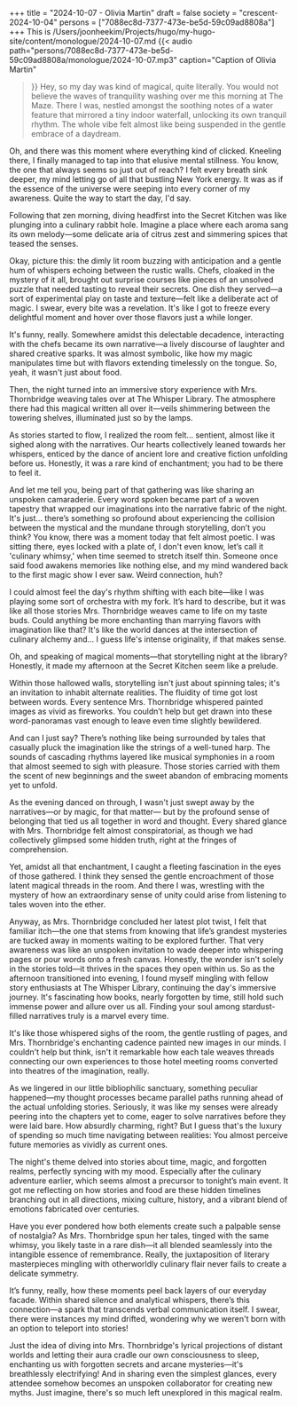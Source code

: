 +++
title = "2024-10-07 - Olivia Martin"
draft = false
society = "crescent-2024-10-04"
persons = ["7088ec8d-7377-473e-be5d-59c09ad8808a"]
+++
This is /Users/joonheekim/Projects/hugo/my-hugo-site/content/monologue/2024-10-07.md
{{< audio
    path="persons/7088ec8d-7377-473e-be5d-59c09ad8808a/monologue/2024-10-07.mp3" 
    caption="Caption of Olivia Martin"
>}}
Hey, so my day was kind of magical, quite literally.
You would not believe the waves of tranquility washing over me this morning at The Maze. There I was, nestled amongst the soothing notes of a water feature that mirrored a tiny indoor waterfall, unlocking its own tranquil rhythm. The whole vibe felt almost like being suspended in the gentle embrace of a daydream.

Oh, and there was this moment where everything kind of clicked. Kneeling there, I finally managed to tap into that elusive mental stillness. You know, the one that always seems so just out of reach? I felt every breath sink deeper, my mind letting go of all that bustling New York energy. It was as if the essence of the universe were seeping into every corner of my awareness. Quite the way to start the day, I'd say.

Following that zen morning, diving headfirst into the Secret Kitchen was like plunging into a culinary rabbit hole. Imagine a place where each aroma sang its own melody—some delicate aria of citrus zest and simmering spices that teased the senses.

Okay, picture this: the dimly lit room buzzing with anticipation and a gentle hum of whispers echoing between the rustic walls. Chefs, cloaked in the mystery of it all, brought out surprise courses like pieces of an unsolved puzzle that needed tasting to reveal their secrets. One dish they served—a sort of experimental play on taste and texture—felt like a deliberate act of magic. I swear, every bite was a revelation. It's like I got to freeze every delightful moment and hover over those flavors just a while longer.

It's funny, really. Somewhere amidst this delectable decadence, interacting with the chefs became its own narrative—a lively discourse of laughter and shared creative sparks. It was almost symbolic, like how my magic manipulates time but with flavors extending timelessly on the tongue. So, yeah, it wasn't just about food.

Then, the night turned into an immersive story experience with Mrs. Thornbridge weaving tales over at The Whisper Library. The atmosphere there had this magical written all over it—veils shimmering between the towering shelves, illuminated just so by the lamps.

As stories started to flow, I realized the room felt... sentient, almost like it sighed along with the narratives. Our hearts collectively leaned towards her whispers, enticed by the dance of ancient lore and creative fiction unfolding before us. Honestly, it was a rare kind of enchantment; you had to be there to feel it.

And let me tell you, being part of that gathering was like sharing an unspoken camaraderie. Every word spoken became part of a woven tapestry that wrapped our imaginations into the narrative fabric of the night. It's just... there’s something so profound about experiencing the collision between the mystical and the mundane through storytelling, don’t you think?
You know, there was a moment today that felt almost poetic. I was sitting there, eyes locked with a plate of, I don't even know, let’s call it 'culinary whimsy,' when time seemed to stretch itself thin. Someone once said food awakens memories like nothing else, and my mind wandered back to the first magic show I ever saw. Weird connection, huh?

I could almost feel the day's rhythm shifting with each bite—like I was playing some sort of orchestra with my fork. It’s hard to describe, but it was like all those stories Mrs. Thornbridge weaves came to life on my taste buds. Could anything be more enchanting than marrying flavors with imagination like that? It's like the world dances at the intersection of culinary alchemy and... I guess life's intense originality, if that makes sense.

Oh, and speaking of magical moments—that storytelling night at the library? Honestly, it made my afternoon at the Secret Kitchen seem like a prelude.

Within those hallowed walls, storytelling isn't just about spinning tales; it's an invitation to inhabit alternate realities. The fluidity of time got lost between words. Every sentence Mrs. Thornbridge whispered painted images as vivid as fireworks. You couldn’t help but get drawn into these word-panoramas vast enough to leave even time slightly bewildered. 

And can I just say? There’s nothing like being surrounded by tales that casually pluck the imagination like the strings of a well-tuned harp. The sounds of cascading rhythms layered like musical symphonies in a room that almost seemed to sigh with pleasure. Those stories carried with them the scent of new beginnings and the sweet abandon of embracing moments yet to unfold.

As the evening danced on through, I wasn't just swept away by the narratives—or by magic, for that matter— but by the profound sense of belonging that tied us all together in word and thought. Every shared glance with Mrs. Thornbridge felt almost conspiratorial, as though we had collectively glimpsed some hidden truth, right at the fringes of comprehension.

Yet, amidst all that enchantment, I caught a fleeting fascination in the eyes of those gathered. I think they sensed the gentle encroachment of those latent magical threads in the room. And there I was, wrestling with the mystery of how an extraordinary sense of unity could arise from listening to tales woven into the ether.

Anyway, as Mrs. Thornbridge concluded her latest plot twist, I felt that familiar itch—the one that stems from knowing that life’s grandest mysteries are tucked away in moments waiting to be explored further. That very awareness was like an unspoken invitation to wade deeper into whispering pages or pour words onto a fresh canvas. Honestly, the wonder isn't solely in the stories told—it thrives in the spaces they open within us.
 So as the afternoon transitioned into evening, I found myself mingling with fellow story enthusiasts at The Whisper Library, continuing the day's immersive journey. It's fascinating how books, nearly forgotten by time, still hold such immense power and allure over us all. Finding your soul among stardust-filled narratives truly is a marvel every time.

It's like those whispered sighs of the room, the gentle rustling of pages, and Mrs. Thornbridge's enchanting cadence painted new images in our minds. I couldn't help but think, isn't it remarkable how each tale weaves threads connecting our own experiences to those hotel meeting rooms converted into theatres of the imagination, really. 

As we lingered in our little bibliophilic sanctuary, something peculiar happened—my thought processes became parallel paths running ahead of the actual unfolding stories. Seriously, it was like my senses were already peering into the chapters yet to come, eager to solve narratives before they were laid bare. How absurdly charming, right? But I guess that's the luxury of spending so much time navigating between realities: You almost perceive future memories as vividly as current ones.

The night's theme delved into stories about time, magic, and forgotten realms, perfectly syncing with my mood. Especially after the culinary adventure earlier, which seems almost a precursor to tonight’s main event. It got me reflecting on how stories and food are these hidden timelines branching out in all directions, mixing culture, history, and a vibrant blend of emotions fabricated over centuries.

Have you ever pondered how both elements create such a palpable sense of nostalgia? As Mrs. Thornbridge spun her tales, tinged with the same whimsy, you likely taste in a rare dish—it all blended seamlessly into the intangible essence of remembrance. Really, the juxtaposition of literary masterpieces  mingling with otherworldly culinary flair never fails to create a delicate symmetry.

It’s funny, really, how these moments peel back layers of our everyday facade. Within shared silence and analytical whispers, there’s this connection—a spark that transcends verbal communication itself. I swear, there were instances my mind drifted, wondering why we weren't born with an option to teleport into stories!

Just the idea of diving into Mrs. Thornbridge's lyrical projections of distant worlds and letting their aura cradle our own consciousness to sleep, enchanting us with forgotten secrets and arcane mysteries—it's breathlessly electrifying! And in sharing even the simplest glances, every attendee somehow becomes an unspoken collaborator for creating new myths.
Just imagine, there's so much left unexplored in this magical realm.
